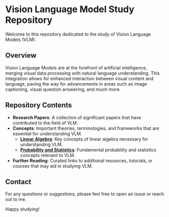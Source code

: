 # Vision Language Model Study Repository

Welcome to this repository dedicated to the study of Vision Language Models (VLM). 

## Overview

Vision Language Models are at the forefront of artificial intelligence, merging visual data processing with natural language understanding. This integration allows for enhanced interaction between visual content and language, paving the way for advancements in areas such as image captioning, visual question answering, and much more.

## Repository Contents

- **Research Papers**: A collection of significant papers that have contributed to the field of VLM.
- **Concepts**: Important theories, terminologies, and frameworks that are essential for understanding VLM.
  - **[Linear Algebra](Concepts/Linear_Algebra.md)**: Key concepts of linear algebra necessary for understanding VLM.
  - **[Probability and Statistics](Concepts/Probability_Statistics.md)**: Fundamental probability and statistics concepts relevant to VLM.
- **Further Reading**: Curated links to additional resources, tutorials, or courses that may aid in studying VLM.

## Contact

For any questions or suggestions, please feel free to open an issue or reach out to me.

Happy studying!
